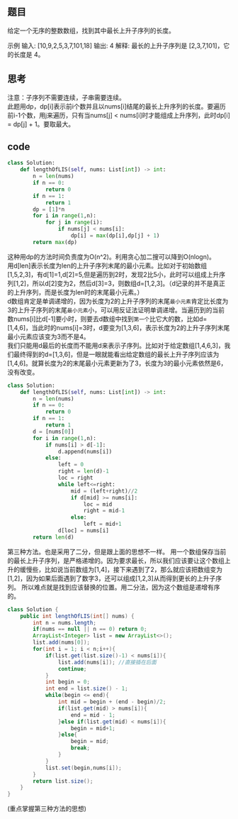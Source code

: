 ## 题目
给定一个无序的整数数组，找到其中最长上升子序列的长度。

示例
输入: [10,9,2,5,3,7,101,18]
输出: 4 
解释: 最长的上升子序列是 [2,3,7,101]，它的长度是 4。

## 思考
注意：子序列不需要连续，子串需要连续。<br/>
此题用dp，dp[i]表示前i个数并且以nums[i]结尾的最长上升序列的长度。要遍历前i-1个数，用j来遍历，只有当nums[j] < nums[i]时才能组成上升序列，此时dp[i] = dp[j] + 1。要取最大。

## code
```Python
class Solution:
    def lengthOfLIS(self, nums: List[int]) -> int:
        n = len(nums)
        if n == 0:
            return 0
        if n == 1:
            return 1
        dp = [1]*n
        for i in range(1,n):
            for j in range(i):
                if nums[j] < nums[i]:
                    dp[i] = max(dp[i],dp[j] + 1)
        return max(dp)
```
这种用dp的方法时间负责度为O(n^2)。利用贪心加二搜可以降到O(nlogn)。<br/>
用d[len]表示长度为len的上升子序列末尾的最小元素。比如对于初始数组[1,5,2,3]，有d[1]=1,d[2]=5,但是遍历到2时，发现2比5小，此时可以组成上升序列[1,2]，所以d[2]变为2，然后d[3]=3，则数组d=[1,2,3]。（d记录的并不是真正的上升序列，而是长度为len时的末尾最小元素。）<br/>
d数组肯定是单调递增的，因为长度为2的上升子序列的末尾`最小元素`肯定比长度为3的上升子序列的末尾`最小元素`小，可以用反证法证明单调递增。当遍历到的当前数nums[i]比d[-1]要小时，则要去d数组中找到`第一个`比它大的数，比如d=[1,4,6]，当此时的nums[i]=3时，d要变为[1,3,6]，表示长度为2的上升子序列末尾最小元素应该变为3而不是4。<br/>
我们只能用d最后的长度而不能用d来表示子序列。比如对于给定数组[1,4,6,3]，我们最终得到的d=[1,3,6]，但是一眼就能看出给定数组的最长上升子序列应该为[1,4,6]。就算长度为2的末尾最小元素更新为了3，长度为3的最小元素依然是6，没有改变。
```Python
class Solution:
    def lengthOfLIS(self, nums: List[int]) -> int:
        n = len(nums)
        if n == 0:
            return 0
        if n == 1:
            return 1
        d = [nums[0]]
        for i in range(1,n):
            if nums[i] > d[-1]:
                d.append(nums[i])
            else:
                left = 0
                right = len(d)-1
                loc = right 
                while left<=right:
                    mid = (left+right)//2
                    if d[mid] >= nums[i]:
                        loc = mid
                        right = mid-1
                    else:
                        left = mid+1
                d[loc] = nums[i]
        return len(d)
```
第三种方法。也是采用了二分，但是跟上面的思想不一样。
用一个数组保存当前的最长上升子序列，是严格递增的。因为要求最长，所以我们应该要让这个数组上升的缓慢些，比如说当前数组为[1,4]，接下来遇到了2，那么就应该把数组变为[1,2]，因为如果后面遇到了数字3，还可以组成[1,2,3]从而得到更长的上升子序列。
所以难点就是找到应该替换的位置。用二分法，因为这个数组是递增有序的。
```java
class Solution {
    public int lengthOfLIS(int[] nums) {
        int n = nums.length;
        if(nums == null || n == 0) return 0;
        ArrayList<Integer> list = new ArrayList<>();
        list.add(nums[0]);
        for(int i = 1; i < n;i++){
            if(list.get(list.size()-1) < nums[i]){
                list.add(nums[i]); //直接插在后面
                continue;
            }
            int begin = 0;
            int end = list.size() - 1;
            while(begin <= end){
                int mid = begin + (end - begin)/2;
                if(list.get(mid) > nums[i]){
                    end = mid - 1;
                }else if(list.get(mid) < nums[i]){
                    begin = mid+1;
                }else{
                    begin = mid;
                    break;
                }
            }
            list.set(begin,nums[i]);
        }
        return list.size();
    }
}
```
(重点掌握第三种方法的思想)